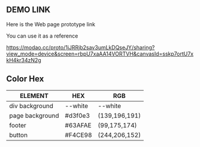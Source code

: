 ## DEMO LINK

Here is the Web page prototype link

You can use it as a reference

<https://modao.cc/proto/1jJRRjb2sav3umLkDQseJY/sharing?view_mode=device&screen=rbpU7xaAA14VORTVH&canvasId=sskp7ortU7xkH4kr34zN2g>

## Color Hex

<table>
<thead>
<tr class="header">
<th>ELEMENT</th>
<th>HEX</th>
<th>RGB</th>
</tr>
</thead>
<tbody>
<tr class="odd">
<td>div background</td>
<td>--white</td>
<td>--white</td>
</tr>
<tr class="even">
<td>page background</td>
<td>#d3f0e3</td>
<td>(139,196,191)</td>
</tr>
<tr class="odd">
<td>footer</td>
<td>#63AFAE</td>
<td>(99,175,174)</td>
</tr>
<tr class="even">
<td>button</td>
<td>#F4CE98</td>
<td>(244,206,152)</td>
</tr>
</tbody>
</table>
